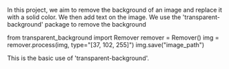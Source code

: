 In this project, we aim to remove the background of an image and replace it with a solid color. We then add text on the image. We use the 'transparent-background' package to remove the background

from transparent_background import Remover
remover = Remover()
img = remover.process(img, type="[37, 102, 255]")
img.save("image_path")

This is the basic use of 'transparent-background'.
